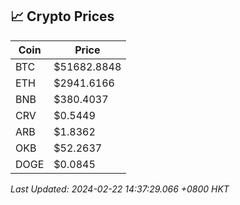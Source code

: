 ## 📈 Crypto Prices

| Coin | Price |
| ---- | ----- |
| BTC | $51682.8848 |
| ETH | $2941.6166 |
| BNB | $380.4037 |
| CRV | $0.5449 |
| ARB | $1.8362 |
| OKB | $52.2637 |
| DOGE | $0.0845 |

_Last Updated: 2024-02-22 14:37:29.066 +0800 HKT_
